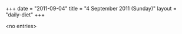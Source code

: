 +++
date = "2011-09-04"
title = "4 September 2011 (Sunday)"
layout = "daily-diet"
+++

\<no entries\>
